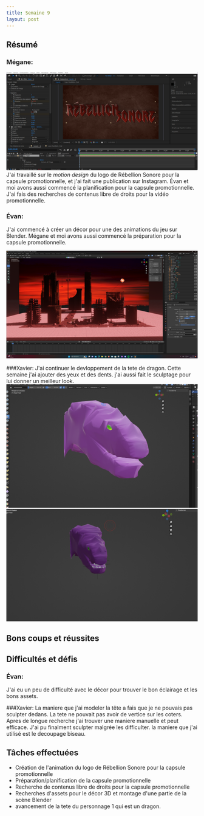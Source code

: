 ```yaml
---
title: Semaine 9
layout: post
---
```


## Résumé

### Mégane:

![Megane AfterEffects](../medias/MotionDesign_Megane.png)
J'ai travaillé sur le _motion design_ du logo de Rébellion Sonore pour la capsule promotionnelle, et j'ai fait une publication sur Instagram. Évan et moi avons aussi commencé la planification pour la capsule promotionnelle.
J'ai fais des recherches de contenus libre de droits pour la vidéo promotionnelle.

### Évan:

J'ai commencé à créer un décor pour une des animations du jeu sur Blender. Mégane et moi avons aussi commencé la préparation pour la capsule promotionnelle.

![Beta du premier décor](../medias/decor1_beta.png)

###Xavier:
J'ai continuer le devloppement de la tete de dragon. Cette semaine j'ai ajouter des yeux et des dents. j'ai aussi fait le sculptage pour lui donner un meilleur look.
![tête de dragon sans dents](../medias/dragonTexture.png)
![tête de dragon avec dents](../medias/DragonDent.png)

## Bons coups et réussites

## Difficultés et défis

### Évan:

J'ai eu un peu de difficulté avec le décor pour trouver le bon éclairage et les bons assets.

###Xavier:
La maniere que j'ai modeler la tête a fais que je ne pouvais pas sculpter dedans. La tete ne pouvait pas avoir de vertice sur les coters. Apres de longue recherche j'ai trouver une maniere manuelle et peut efficace.
J'ai pu finalment sculpter malgrée les difficulter. la maniere que j'ai utilisé est le decoupage biseau.


## Tâches effectuées

- Création de l'animation du logo de Rébellion Sonore pour la capsule promotionnelle
- Préparation/planification de la capsule promotionnelle
- Recherche de contenus libre de droits pour la capsule promotionnelle
- Recherches d'assets pour le décor 3D et montage d'une partie de la scène Blender
- avancement de la tete du personnage 1 qui est un dragon.
